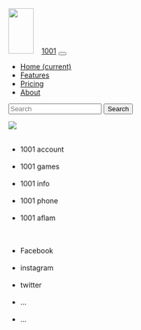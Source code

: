 <!DOCTYPE html>
<html>
<head>
  <title>1001</title>
  <link rel="stylesheet" type="text/css" href="rd.css">
  <meta name="viewport" content="width=device-width, initial-scale=1">
  <script type="javascript" src="rd.js"></script>
</head>
<body>

  <nav class="navbar navbar-expand-lg navbar-dark bg-primary">
    <a href="#"><img src="012.png" width="50px" height="90px"></a>&nbsp;&nbsp;&nbsp;
  <a  class="navbar-brand" href="#">1001</a>
  <button class="navbar-toggler" type="button" data-toggle="collapse" data-target="#navbarColor01" aria-controls="navbarColor01" aria-expanded="false" aria-label="Toggle navigation">
    <span class="navbar-toggler-icon"></span>
  </button>

  <div class="collapse navbar-collapse" id="navbarColor01">
    <ul class="navbar-nav mr-auto">
      <li class="nav-item active">
        <a class="nav-link" href="#">Home <span class="sr-only">(current)</span></a>
      </li>
      <li class="nav-item">
        <a class="nav-link" href="#">Features</a>
      </li>
      <li class="nav-item">
        <a class="nav-link" href="#">Pricing</a>
      </li>
      <li class="nav-item">
        <a class="nav-link" href="#">About</a>
      </li>
    </ul>
    <form class="form-inline my-2 my-lg-0">
      <input class="form-control mr-sm-2" type="text" placeholder="Search">
      <button class="btn btn-secondary my-2 my-sm-0" type="submit">Search</button>
    </form>
  </div>
</nav>



<img id="img1" src="010.jpg">

<ul id="r1">
  <br>
  <li>1001 account</li><br>
  <li>1001 games</li><br>
  <li>1001 info</li><br>
  <li>1001 phone</li><br>
  <li>1001 aflam</li><br>


</ul>
<ul id="r2">
  <br>
  <li>Facebook</li><br>
  <li>instagram</li><br>
  <li>twitter</li><br>
  <li>...</li><br>
  <li>...</li><br>


</ul>



  <script type = "text/javascript">
            var image = document.getElementById("img1");
            var currentPos = 0;
            var images = ["010.jpg", "011.jpg", "010.jpg"]

            function volgendefoto() {
                if (++currentPos >= images.length)
                    currentPos = 0;

                image.src = images[currentPos];
            }

            setInterval(volgendefoto, 2000);
        </script>


</body>
</html>
